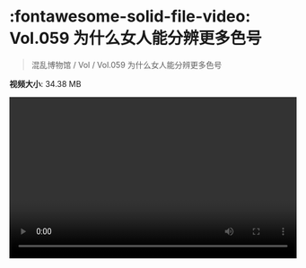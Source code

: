 # :fontawesome-solid-file-video: Vol.059 为什么女人能分辨更多色号

> 混乱博物馆 / Vol / Vol.059 为什么女人能分辨更多色号

**视频大小**: 34.38 MB

<video id="V-bc445c7315f7aef519bf4ac21c3d03f0" width="512" height="288" preload="none" playsinline webkit-playsinline></video>